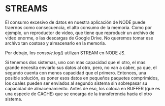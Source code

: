 # STREAMS

El consumo excesivo de datos en nuestra aplicación de NODE puede traernos como consecuencia, el alto consumo de la memoria. Como por ejemplo, un reproductor de video, que tiene que reproducir un archivo de video enorme, o las descargas de Google Drive. No queremos tomar ese archivo tan costoso y almacenarlo en la memoria.

Por debajo, los *console.log()* utilizan STREAM en NODE JS.

Si tenemos dos sistemas, uno con mas capacidad que el otro, el mas grande necesita enviarlo sus datos al otro, pero, no van a caber, ya que, el segundo cuenta con menos capacidad que el primero. Entonces, una posible solución, es poner esos datos en pequeños paquetes comprimidos, los cuales pueden ser enviados al segundo sistema sin sobrepasar su capacidad de almacenamiento. Antes de eso, los coloca en BUFFER (que es una especie de CACHE) que se encarga de la transferencia hacia el otro sistema.

